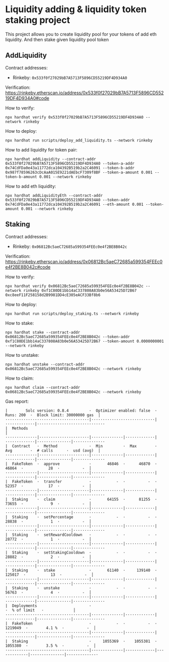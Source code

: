# Liquidity adding & liquidity token staking project

This project allows you to create liquidity pool for your tokens of add eth liquidity. And then stake given liquidity pool token

## AddLiquidity
Contract addresses:
  - Rinkeby: `0x533f0f27029bB7A5713F5896CD55219DF4D934A0`

Verification: https://rinkeby.etherscan.io/address/0x533f0f27029bB7A5713F5896CD55219DF4D934A0#code

How to verify:
```shell
npx hardhat verify 0x533f0f27029bB7A5713F5896CD55219DF4D934A0 --network rinkeby
```

How to deploy:
```shell
npx hardhat run scripts/deploy_add_liquidity.ts --network rinkeby
```

How to add liquidity for token pair:
```shell
npx hardhat addLiquidity --contract-addr 0x533f0f27029bB7A5713F5896CD55219DF4D934A0 --token-a-addr 0x74CdFDa0e43a11772dca104392B519b2a2C46091 --token-b-addr 0x987f78596263cDcAaA015E9221dAEbcF7309f8BF --token-a-amount 0.001 --token-b-amount 0.001 --network rinkeby
```

How to add eth liquidity:
```shell
npx hardhat addLiquidityEth --contract-addr 0x533f0f27029bB7A5713F5896CD55219DF4D934A0 --token-addr 0x74CdFDa0e43a11772dca104392B519b2a2C46091 --eth-amount 0.001 --token-amount 0.001 --network rinkeby
```


## Staking
Contract addresses:
 - Rinkeby: `0x06812Bc5aeC72685a599354FEEc0e4f2BE8B042c`

Verification: https://rinkeby.etherscan.io/address/0x06812Bc5aeC72685a599354FEEc0e4f2BE8B042c#code

How to verify:
```shell
npx hardhat verify 0x06812Bc5aeC72685a599354FEEc0e4f2BE8B042c --network rinkeby 0xf1C80DE1bb14aC337808A83b0e56A53425D72B67 0xc8eeF11F258158d2B9981DD4cE305eACF33Bf8b6
```

How to deploy:
```shell
npx hardhat run scripts/deploy_staking.ts --network rinkeby
```

How to stake: 
```shell
npx hardhat stake --contract-addr 0x06812Bc5aeC72685a599354FEEc0e4f2BE8B042c --token-addr 0xf1C80DE1bb14aC337808A83b0e56A53425D72B67 --token-amount 0.0000000001 --network rinkeby
```

How to unstake: 
```shell
npx hardhat unstake --contract-addr 0x06812Bc5aeC72685a599354FEEc0e4f2BE8B042c --network rinkeby
```

How to claim: 
```shell
npx hardhat claim --contract-addr 0x06812Bc5aeC72685a599354FEEc0e4f2BE8B042c --network rinkeby
```

Gas report:
```·------------------------------------|----------------------------|-------------|-----------------------------·
|        Solc version: 0.8.4         ·  Optimizer enabled: false  ·  Runs: 200  ·  Block limit: 30000000 gas  │
·····································|····························|·············|······························
|  Methods                                                                                                    │
··············|······················|··············|·············|·············|···············|··············
|  Contract   ·  Method              ·  Min         ·  Max        ·  Avg        ·  # calls      ·  usd (avg)  │
··············|······················|··············|·············|·············|···············|··············
|  FakeToken  ·  approve             ·       46846  ·      46870  ·      46864  ·           28  ·          -  │
··············|······················|··············|·············|·············|···············|··············
|  FakeToken  ·  transfer            ·           -  ·          -  ·      52357  ·           17  ·          -  │
··············|······················|··············|·············|·············|···············|··············
|  Staking    ·  claim               ·       64155  ·      81255  ·      73655  ·            9  ·          -  │
··············|······················|··············|·············|·············|···············|··············
|  Staking    ·  setPercentage       ·           -  ·          -  ·      28838  ·            1  ·          -  │
··············|······················|··············|·············|·············|···············|··············
|  Staking    ·  setRewardCooldown   ·           -  ·          -  ·      28772  ·            1  ·          -  │
··············|······················|··············|·············|·············|···············|··············
|  Staking    ·  setStakingCooldown  ·           -  ·          -  ·      28882  ·            2  ·          -  │
··············|······················|··············|·············|·············|···············|··············
|  Staking    ·  stake               ·       61140  ·     139140  ·     125017  ·           13  ·          -  │
··············|······················|··············|·············|·············|···············|··············
|  Staking    ·  unstake             ·           -  ·          -  ·      56763  ·            4  ·          -  │
··············|······················|··············|·············|·············|···············|··············
|  Deployments                       ·                                          ·  % of limit   ·             │
·····································|··············|·············|·············|···············|··············
|  FakeToken                         ·           -  ·          -  ·    1219049  ·        4.1 %  ·          -  │
·····································|··············|·············|·············|···············|··············
|  Staking                           ·     1055369  ·    1055381  ·    1055380  ·        3.5 %  ·          -  │
·------------------------------------|--------------|-------------|-------------|---------------|-------------·
```
